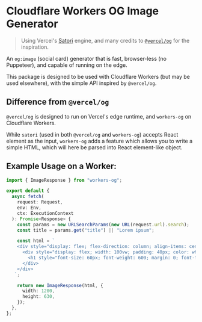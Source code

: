 # Cloudflare Workers OG Image Generator

> Using Vercel's [Satori](https://github.com/vercel/satori) engine, and many credits to [`@vercel/og`](https://vercel.com/docs/concepts/functions/edge-functions/og-image-generation) for the inspiration.

An `og:image` (social card) generator that is fast, browser-less (no Puppeteer), and capable of running on the edge.

This package is designed to be used with Cloudflare Workers (but may be used elsewhere), with the simple API inspired by `@vercel/og`.

## Difference from `@vercel/og`

`@vercel/og` is designed to run on Vercel's edge runtime, and `workers-og` on Cloudflare Workers.

While `satori` (used in both `@vercel/og` and `workers-og`) accepts React element as the input, `workers-og` adds a feature which allows you to write a simple HTML, which will here be parsed into React element-like object.

## Example Usage on a Worker:

```typescript
import { ImageResponse } from "workers-og";

export default {
  async fetch(
    request: Request,
    env: Env,
    ctx: ExecutionContext
  ): Promise<Response> {
    const params = new URLSearchParams(new URL(request.url).search);
    const title = params.get("title") || "Lorem ipsum";

    const html = `
    <div style="display: flex; flex-direction: column; align-items: center; justify-content: center; height: 100vh; width: 100vw; font-family: sans-serif; background: #160f29">
      <div style="display: flex; width: 100vw; padding: 40px; color: white;">
        <h1 style="font-size: 60px; font-weight: 600; margin: 0; font-family: 'Bitter', font-weight: 500">${title}</h1>
      </div>
    </div>
   `;

    return new ImageResponse(html, {
      width: 1200,
      height: 630,
    });
  },
};
```
